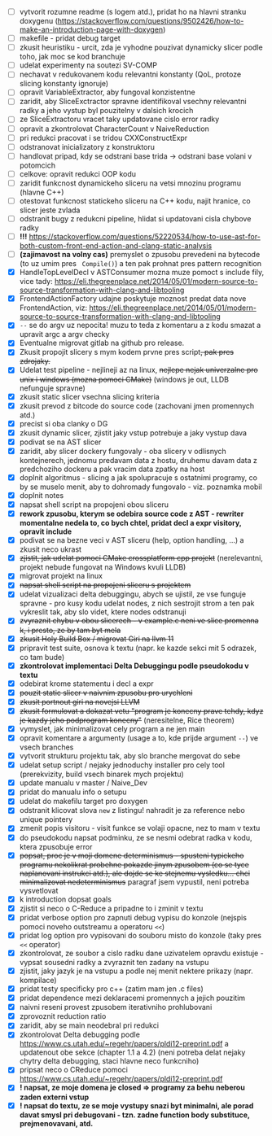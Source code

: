 - [ ] vytvorit rozumne readme (s logem atd.), pridat ho na hlavni stranku doxygenu (https://stackoverflow.com/questions/9502426/how-to-make-an-introduction-page-with-doxygen)
- [ ] makefile - pridat debug target
- [ ] zkusit heuristiku - urcit, zda je vyhodne pouzivat dynamicky slicer podle toho, jak moc se kod branchuje
- [ ] udelat experimenty na soutezi SV-COMP
- [ ] nechavat v redukovanem kodu relevantni konstanty (QoL, protoze slicing konstanty ignoruje)
- [ ] opravit VariableExtractor, aby fungoval konzistentne
- [ ] zaridit, aby SliceExctractor spravne identifikoval vsechny relevantni radky a jeho vystup byl pouzitelny v dalsich krocich
- [ ] ze SliceExtractoru vracet taky updatovane cislo error radky
- [ ] opravit a zkontrolovat CharacterCount v NaiveReduction
- [ ] pri redukci pracovat i se tridou CXXConstructExpr
- [ ] odstranovat inicializatory z konstruktoru
- [ ] handlovat pripad, kdy se odstrani base trida -> odstrani base volani v potomcich
- [ ] celkove: opravit redukci OOP kodu
- [ ] zaridit funkcnost dynamickeho sliceru na vetsi mnozinu programu (hlavne C++)
- [ ] otestovat funkcnost statickeho sliceru na C++ kodu, najit hranice, co slicer jeste zvlada
- [ ] odstranit bugy z redukcni pipeline, hlidat si updatovani cisla chybove radky
- [ ] **!!!** https://stackoverflow.com/questions/52220534/how-to-use-ast-for-both-custom-front-end-action-and-clang-static-analysis
- [ ] **(zajimavost na volny cas)** premyslet o zpusobu prevedeni na bytecode (to uz umim pres ` Compile()`) a ten pak prohnat pres pattern recognition
- [x] HandleTopLevelDecl v ASTConsumer mozna muze pomoct s include fily, vice tady: https://eli.thegreenplace.net/2014/05/01/modern-source-to-source-transformation-with-clang-and-libtooling
- [x] FrontendActionFactory udajne poskytuje moznost predat data nove FrontendAction, viz: https://eli.thegreenplace.net/2014/05/01/modern-source-to-source-transformation-with-clang-and-libtooling
- [x] `--` se do argv uz nepocita! muzu to teda z komentaru a z kodu smazat a upravit argc a argv checky
- [x] Eventualne migrovat gitlab na github pro release.
- [x] Zkusit propojit slicery s mym kodem prvne pres script~~, pak pres zdrojaky.~~
- [x] Udelat test pipeline - nejlineji az na linux, ~~nejlepe nejak univerzalne pro unix i windows (mozna pomoci CMake)~~ (windows je out, LLDB nefunguje spravne)
- [x] zkusit static slicer vsechna slicing kriteria
- [x] zkusit prevod z bitcode do source code (zachovani jmen promennych atd.)
- [x] precist si oba clanky o DG
- [x] zkusit dynamic slicer, zjistit jaky vstup potrebuje a jaky vystup dava
- [x] podivat se na AST slicer
- [x] zaridit, aby slicer dockery fungovaly - oba slicery v odlisnych kontejnerech, jednomu predavam data z hostu, druhemu davam data z predchoziho dockeru a pak vracim data zpatky na host
- [x] doplnit algoritmus - slicing a jak spolupracuje s ostatnimi programy, co by se muselo menit, aby to dohromady fungovalo - viz. poznamka mobil
- [x] doplnit notes
- [x] napsat shell script na propojeni obou sliceru
- [x] **rework zpusobu, kterym se odebira source code z AST - rewriter momentalne nedela to, co bych chtel, pridat decl a expr visitory, opravit include**
- [x] podivat se na bezne veci v AST sliceru (help, option handling, ...) a zkusit neco ukrast
- [x] ~~zjistit, jak udelat pomoci CMake crossplatform cpp projekt~~ (nerelevantni, projekt nebude fungovat na Windows kvuli LLDB)
- [x] migrovat projekt na linux
- [x] ~~napsat shell script na propojeni sliceru s projektem~~
- [x] udelat vizualizaci delta debuggingu, abych se ujistil, ze vse funguje spravne - pro kusy kodu udelat nodes, z nich sestrojit strom a ten pak vykreslit tak, aby slo videt, ktere nodes odstranuji
- [x] ~~zvyraznit chybu v obou slicerech - v example.c neni ve slice promenna k, i presto, ze by tam byt mela~~
- [x] ~~zkusit Holy Build Box / migrovat Giri na llvm 11~~
- [x] pripravit test suite, osnova k textu (napr. ke kazde sekci mit 5 odrazek, co tam bude)
- [x] **zkontrolovat implementaci Delta Debuggingu podle pseudokodu v textu**
- [x] odebirat krome statementu i decl a expr
- [x] ~~pouzit static slicer v naivnim zpusobu pro urychleni~~
- [x] ~~zkusit portnout giri na novejsi LLVM~~
- [x] ~~zkusit formulovat a dokazat vetu "program je konecny prave tehdy, kdyz je kazdy jeho podprogram konecny"~~ (neresitelne, Rice theorem)
- [x] vymyslet, jak minimalizovat cely program a ne jen main
- [x] opravit komentare a argumenty (usage a to, kde prijde argument `--`) ve vsech branches
- [x] vytvorit strukturu projektu tak, aby slo branche mergovat do sebe
- [x] udelat setup script / nejaky jednoduchy installer pro cely tool (prerekvizity, build vsech binarek mych projektu)
- [x] update manualu v master / Naive_Dev
- [x] pridat do manualu info o setupu
- [x] udelat do makefilu target pro doxygen
- [x] odstranit klicovat slova `new` z listingu! nahradit je za reference nebo unique pointery
- [x] zmenit popis visitoru - visit funkce se volaji opacne, nez to mam v textu
- [x] do pseudokodu napsat podminku, ze se nesmi odebrat radka v kodu, ktera zpusobuje error
- [x] ~~popsat, proc je v moji domene determinismus - spusteni typickeho programu nekolikrat probehne pokazde jinym zpusobem (co se tyce naplanovani instrukci atd.), ale dojde se ke stejnemu vysledku... chci minimalizovat nedeterminismus~~ paragraf jsem vypustil, neni potreba vysvetlovat
- [x] k introduction dopsat goals
- [x] zjistit si neco o C-Reduce a pripadne to i zminit v textu
- [x] pridat verbose option pro zapnuti debug vypisu do konzole (nejspis pomoci noveho outstreamu a operatoru `<<`)
- [x] pridat log option pro vypisovani do souboru misto do konzole (taky pres `<<` operator)
- [x] zkontrolovat, ze soubor a cislo radku dane uzivatelem opravdu existuje - vypsat sousedni radky a zvyraznit ten zadany na vstupu
- [x] zjistit, jaky jazyk je na vstupu a podle nej menit nektere prikazy (napr. kompilace)
- [x] pridat testy specificky pro c++ (zatim mam jen .c files)
- [x] pridat dependence mezi deklaracemi promennych a jejich pouzitim
- [x] naivni reseni provest zpusobem iterativniho prohlubovani
- [x] zprovoznit reduction ratio
- [x] zaridit, aby se main neodebral pri redukci
- [x] zkontrolovat Delta debugging podle https://www.cs.utah.edu/~regehr/papers/pldi12-preprint.pdf a updatenout obe sekce (chapter 1.1 a 4.2) (neni potreba delat nejaky chytry delta debugging, staci hlavne neco funkcniho)
- [x] pripsat neco o CReduce pomoci https://www.cs.utah.edu/~regehr/papers/pldi12-preprint.pdf
- [x] **! napsat, ze moje domena je closed => programy za behu neberou zaden externi vstup**
- [x] **! napsat do textu, ze se moje vystupy snazi byt minimalni, ale porad davat smysl pri debugovani - tzn. zadne function body substituce, prejmenovavani, atd.**
